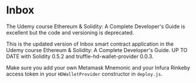 # Inbox

The Udemy course Ethereum &amp; Solidity: A Complete Developer's Guide is excellent but the code and versioning is deprecated.

This is the updated version of Inbox smart contract application in the Udemy course Ethereum &amp; Solidity: A Complete Developer's Guide. UP TO DATE with Solidity 0.5.2 and truffle-hd-wallet-provider 0.0.3.

Make sure you add your own Metamask Mnemonic and your Infura Rinkeby access token in your `HDWalletProvider` constructor in `deploy.js`.


